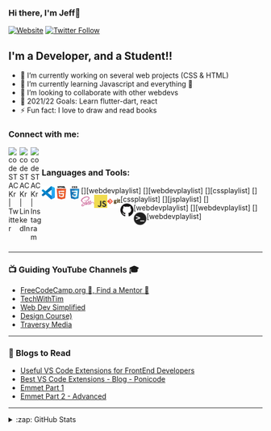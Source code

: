 ### Hi there, I'm Jeff👋

[![Website](https://img.shields.io/website?label=codeSTACKr.com&style=for-the-badge&url=https%3A%2F%2Fcodestackr.com)](https://codestackr.com)
[![Twitter Follow](https://img.shields.io/twitter/follow/codeSTACKr?color=1DA1F2&logo=twitter&style=for-the-badge)](https://twitter.com/intent/follow?original_referer=https%3A%2F%2Fgithub.com%2FcodeSTACKr&screen_name=codeSTACKr)

## I'm a Developer, and a Student!!

- 🔭 I’m currently working on several web projects (CSS & HTML)
- 🌱 I’m currently learning Javascript and everything 🤣
- 👯 I’m looking to collaborate with other webdevs
- 🥅 2021/22 Goals: Learn flutter-dart, react
- ⚡ Fun fact: I love to draw and read books

### Connect with me:

[<img align="left" alt="codeSTACKr | Twitter" width="22px" src="https://cdn.jsdelivr.net/npm/simple-icons@v3/icons/twitter.svg" />][twitter]
[<img align="left" alt="codeSTACKr | LinkedIn" width="22px" src="https://cdn.jsdelivr.net/npm/simple-icons@v3/icons/linkedin.svg" />][linkedin]
[<img align="left" alt="codeSTACKr | Instagram" width="22px" src="https://cdn.jsdelivr.net/npm/simple-icons@v3/icons/instagram.svg" />][instagram]

<br />

### Languages and Tools:

[<img align="left" alt="Visual Studio Code" width="26px" src="https://raw.githubusercontent.com/github/explore/80688e429a7d4ef2fca1e82350fe8e3517d3494d/topics/visual-studio-code/visual-studio-code.png" />][webdevplaylist]
[<img align="left" alt="HTML5" width="26px" src="https://raw.githubusercontent.com/github/explore/80688e429a7d4ef2fca1e82350fe8e3517d3494d/topics/html/html.png" />][webdevplaylist]
[<img align="left" alt="CSS3" width="26px" src="https://raw.githubusercontent.com/github/explore/80688e429a7d4ef2fca1e82350fe8e3517d3494d/topics/css/css.png" />][cssplaylist]
[<img align="left" alt="Sass" width="26px" src="https://raw.githubusercontent.com/github/explore/80688e429a7d4ef2fca1e82350fe8e3517d3494d/topics/sass/sass.png" />][cssplaylist]
[<img align="left" alt="JavaScript" width="26px" src="https://raw.githubusercontent.com/github/explore/80688e429a7d4ef2fca1e82350fe8e3517d3494d/topics/javascript/javascript.png" />][jsplaylist]
[<img align="left" alt="Git" width="26px" src="https://raw.githubusercontent.com/github/explore/80688e429a7d4ef2fca1e82350fe8e3517d3494d/topics/git/git.png" />][webdevplaylist]
[<img align="left" alt="GitHub" width="26px" src="https://raw.githubusercontent.com/github/explore/78df643247d429f6cc873026c0622819ad797942/topics/github/github.png" />][webdevplaylist]
[<img align="left" alt="Terminal" width="26px" src="https://raw.githubusercontent.com/github/explore/80688e429a7d4ef2fca1e82350fe8e3517d3494d/topics/terminal/terminal.png" />][webdevplaylist]

<br />
<br />

---

### 📺 Guiding YouTube Channels 🎓

<!-- YOUTUBE:START -->

- [FreeCodeCamp.org 💪, Find a Mentor 🦉](https://www.youtube.com/c/Freecodecamp)
- [TechWithTim](https://www.youtube.com/c/TechWithTim)
- [Web Dev Simplified](https://www.youtube.com/c/WebDevSimplified)
- [Design Course)](https://www.youtube.com/c/DesignCourse)
- [Traversy Media](https://www.youtube.com/c/TraversyMedia)
<!-- YOUTUBE:END -->

---

### 📕 Blogs to Read

<!-- BLOG-POST-LIST:START -->

- [Useful VS Code Extensions for FrontEnd Developers](https://www.smashingmagazine.com/2021/05/useful-vs-code-extensions-web-developers/)
- [Best VS Code Extensions - Blog - Ponicode](https://www.ponicode.com/blog/best-extensions-for-vs-code)
- [Emmet Part 1](https://www.codestackr.com/blog/emmet-basics-part-1/)
- [Emmet Part 2 - Advanced](https://dev.to/codestackr/emmet-part-2-advanced-4c65)
<!-- BLOG-POST-LIST:END -->

---

</details>

<details>
  <summary>:zap: GitHub Stats</summary>

  <img align="left" alt="codeSTACKr's GitHub Stats" src="https://github-readme-stats.Theuri0411.vercel.app/api?username=Theuri0411&show_icons=true&hide_border=true" />

</details>

[course]: http://vsCodeHero.com
[twitter]: https://twitter.com/Theuri0411
[instagram]: https://instagram.com/jeffshady_
[linkedin]: https://linkedin.com/in/jeff-theuri-48818520b
